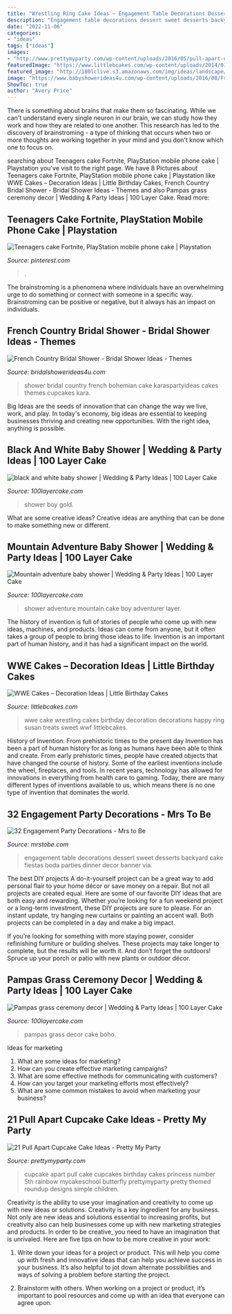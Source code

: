 ```yaml
---
title: "Wrestling Ring Cake Ideas ~ Engagement Table Decorations Dessert Sweet Desserts Backyard Cake Fiestas Boda Parties Dinner Decor Banner Via"
description: "Engagement table decorations dessert sweet desserts backyard cake fiestas boda parties dinner decor banner via"
date: "2022-11-06"
categories:
- "ideas"
tags: ["ideas"]
images:
- "http://www.prettymyparty.com/wp-content/uploads/2016/05/pull-apart-cupcake-cake-princess.jpg"
featuredImage: "https://www.littlebcakes.com/wp-content/uploads/2014/01/WWE-Cake-Decorations.jpg"
featured_image: "http://100lclive.s3.amazonaws.com/img/ideas/landscape/165069.jpg"
image: "https://www.babyshowerideas4u.com/wp-content/uploads/2016/08/French-Country-Bridal-Shower-Cake.jpg"
ShowToc: true
author: "Avery Price"
---
```



There is something about brains that make them so fascinating. While we can't understand every single neuron in our brain, we can study how they work and how they are related to one another. This research has led to the discovery of brainstroming - a type of thinking that occurs when two or more thoughts are working together in your mind and you don't know which one to focus on.

	

		
searching about Teenagers cake Fortnite, PlayStation mobile phone cake | Playstation you've visit to the right page. We have 8 Pictures about Teenagers cake Fortnite, PlayStation mobile phone cake | Playstation like WWE Cakes – Decoration Ideas | Little Birthday Cakes, French Country Bridal Shower - Bridal Shower Ideas - Themes and also Pampas grass ceremony decor | Wedding &amp; Party Ideas | 100 Layer Cake. Read more:
		
    
## Teenagers Cake Fortnite, PlayStation Mobile Phone Cake | Playstation

<img loading=lazy src="https://i.pinimg.com/736x/24/46/5b/24465b64bd11839b2f4dfe21e5177a81.jpg" onerror="this.onerror=null;this.src='https://tse4.mm.bing.net/th?id=OIP.QWYL7B4TKurrR0nRq9eHoAHaJ3&amp;pid=15.1';" alt="Teenagers cake Fortnite, PlayStation mobile phone cake | Playstation">

_Source: pinterest.com_

>. 

	

The brainstroming is a phenomena where individuals have an overwhelming urge to do something or connect with someone in a specific way. Brainstroming can be positive or negative, but it always has an impact on individuals.

    
## French Country Bridal Shower - Bridal Shower Ideas - Themes

<img loading=lazy src="https://www.babyshowerideas4u.com/wp-content/uploads/2016/08/French-Country-Bridal-Shower-Cake.jpg" onerror="this.onerror=null;this.src='https://tse4.mm.bing.net/th?id=OIP.eLdWNshyS37M3937FRA5jgHaLH&amp;pid=15.1';" alt="French Country Bridal Shower - Bridal Shower Ideas - Themes">

_Source: bridalshowerideas4u.com_

>shower bridal country french bohemian cake karaspartyideas cakes themes cupcakes kara. 

	

Big Ideas are the seeds of innovation that can change the way we live, work, and play. In today's economy, big ideas are essential to keeping businesses thriving and creating new opportunities. With the right idea, anything is possible.

    
## Black And White Baby Shower | Wedding &amp; Party Ideas | 100 Layer Cake

<img loading=lazy src="http://100lclive.s3.amazonaws.com/img/ideas/landscape/155269.jpg" onerror="this.onerror=null;this.src='https://tse4.mm.bing.net/th?id=OIP.ieyy7j5vkAS48VyOlh5o0wHaLH&amp;pid=15.1';" alt="black and white baby shower | Wedding &amp; Party Ideas | 100 Layer Cake">

_Source: 100layercake.com_

>shower boy gold. 

	

What are some creative ideas?
Creative ideas are anything that can be done to make something new or different.

    
## Mountain Adventure Baby Shower | Wedding &amp; Party Ideas | 100 Layer Cake

<img loading=lazy src="http://100lclive.s3.amazonaws.com/img/ideas/landscape/165069.jpg" onerror="this.onerror=null;this.src='https://tse2.mm.bing.net/th?id=OIP.QpmNrQZpuPUcsf1Oc8QN9AHaLH&amp;pid=15.1';" alt="Mountain adventure baby shower | Wedding &amp; Party Ideas | 100 Layer Cake">

_Source: 100layercake.com_

>shower adventure mountain cake boy adventurer layer. 

	

The history of invention is full of stories of people who come up with new ideas, machines, and products. Ideas can come from anyone, but it often takes a group of people to bring those ideas to life. Invention is an important part of human history, and it has had a significant impact on the world.

    
## WWE Cakes – Decoration Ideas | Little Birthday Cakes

<img loading=lazy src="https://www.littlebcakes.com/wp-content/uploads/2014/01/WWE-Cake-Decorations.jpg" onerror="this.onerror=null;this.src='https://tse4.mm.bing.net/th?id=OIP.zQlwiWM_2IVZpkOuipdfyAHaFj&amp;pid=15.1';" alt="WWE Cakes – Decoration Ideas | Little Birthday Cakes">

_Source: littlebcakes.com_

>wwe cake wrestling cakes birthday decoration decorations happy ring susan treats sweet wwf littlebcakes. 

	

History of Invention: From prehistoric times to the present day
Invention has been a part of human history for as long as humans have been able to think and create. From early prehistoric times, people have created objects that have changed the course of history. Some of the earliest inventions include the wheel, fireplaces, and tools. In recent years, technology has allowed for innovations in everything from health care to gaming. Today, there are many different types of inventions available to us, which means there is no one type of invention that dominates the world.

    
## 32 Engagement Party Decorations - Mrs To Be

<img loading=lazy src="http://mrstobe.com/wp-content/uploads/2020/07/engagement-party-decorations-1470696598548867058.jpg" onerror="this.onerror=null;this.src='https://tse4.mm.bing.net/th?id=OIP.SFu0_HFZNrf2hFXO2pmlewHaJ4&amp;pid=15.1';" alt="32 Engagement Party Decorations - Mrs to Be">

_Source: mrstobe.com_

>engagement table decorations dessert sweet desserts backyard cake fiestas boda parties dinner decor banner via. 

	

The best DIY projects
A do-it-yourself project can be a great way to add personal flair to your home décor or save money on a repair. But not all projects are created equal. Here are some of our favorite DIY ideas that are both easy and rewarding.
Whether you’re looking for a fun weekend project or a long-term investment, these DIY projects are sure to please. For an instant update, try hanging new curtains or painting an accent wall. Both projects can be completed in a day and make a big impact.

If you’re looking for something with more staying power, consider refinishing furniture or building shelves. These projects may take longer to complete, but the results will be worth it. And don’t forget the outdoors! Spruce up your porch or patio with new plants or outdoor décor.

    
## Pampas Grass Ceremony Decor | Wedding &amp; Party Ideas | 100 Layer Cake

<img loading=lazy src="http://100lclive.s3.amazonaws.com/img/ideas/landscape/219633.jpg" onerror="this.onerror=null;this.src='https://tse1.mm.bing.net/th?id=OIP.8PEmdmbeQiKG1zCabxAEswHaLH&amp;pid=15.1';" alt="Pampas grass ceremony decor | Wedding &amp; Party Ideas | 100 Layer Cake">

_Source: 100layercake.com_

>pampas grass decor cake boho. 

	

Ideas for marketing
1. What are some ideas for marketing? 
2. How can you create effective marketing campaigns? 
3. What are some effective methods for communicating with customers? 
4. How can you target your marketing efforts most effectively? 
5. What are some common mistakes to avoid when marketing your business?

    
## 21 Pull Apart Cupcake Cake Ideas - Pretty My Party

<img loading=lazy src="http://www.prettymyparty.com/wp-content/uploads/2016/05/pull-apart-cupcake-cake-princess.jpg" onerror="this.onerror=null;this.src='https://tse3.mm.bing.net/th?id=OIP.SuEI6L2pkGmfmQ5d1l4uZgHaJ_&amp;pid=15.1';" alt="21 Pull Apart Cupcake Cake Ideas - Pretty My Party">

_Source: prettymyparty.com_

>cupcake apart pull cake cupcakes birthday cakes princess number 5th rainbow mycakeschool butterfly prettymyparty pretty themed roundup designs simple children. 

	

Creativity is the ability to use your imagination and creativity to come up with new ideas or solutions.
Creativity is a key ingredient for any business. Not only are new ideas and solutions essential to increasing profits, but creativity also can help businesses come up with new marketing strategies and products. In order to be creative, you need to have an imagination that is unrivaled. Here are five tips on how to be more creative in your work: 
1. Write down your ideas for a project or product. This will help you come up with fresh and innovative ideas that can help you achieve success in your business. It’s also helpful to jot down alternate possibilities and ways of solving a problem before starting the project. 

2. Brainstorm with others. When working on a project or product, it’s important to pool resources and come up with an idea that everyone can agree upon.

